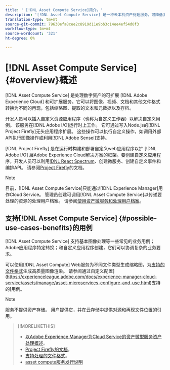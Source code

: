 ```yaml
---
title: ' [!DNL Asset Compute Service]简介。'
description: '[!DNL Asset Compute Service] 是一种云本机资产处理服务，可降低复杂性并提高可扩展性。'
translation-type: tm+mt
source-git-commit: 79630efa8cee2c8919d11e9bb3c14ee4ef54d0f3
workflow-type: tm+mt
source-wordcount: '321'
ht-degree: 0%

---
```



# [!DNL Asset Compute Service] {#overview}概述

[!DNL Asset Compute Service] 是处理数字资产的可扩展 [!DNL Adobe Experience Cloud] 和可扩展服务。它可以将图像、视频、文档和其他文件格式转换为不同的再现，包括缩略图、提取的文本和元数据以及存档。

开发人员可以插入自定义资源应用程序（也称为自定义工作器）以解决自定义用例。 该服务在[!DNL Adobe I/O]运行时上工作。 它可通过写入Node.js的[!DNL Project Firefly]无头应用程序扩展。 这些操作可以执行自定义操作，如调用外部API执行图像操作或利用[!DNL Adobe Sensei]支持。

[!DNL Project Firefly] 是在运行时构建和部署自定义web应用程序以扩 [!DNL Adobe I/O] 展Adobe Experience Cloud解决方案的框架。要创建自定义应用程序，开发人员可以利用[!DNL React Spectrum](Adobe的UI工具包)、创建微服务、创建自定义事件和编排API。 请参阅[Project Firefly](https://www.adobe.io/apis/experienceplatform/project-firefly/docs.html)的文档。

>[!NOTE]
>
>目前，[!DNL Asset Compute Service]只能通过[!DNL Experience Manager]用作Cloud Service。 管理员创建可调用[!DNL Asset Compute Service]以传递要处理的资源的处理用户档案。 请参阅[使用资产微服务和处理用户档案](https://experienceleague.adobe.com/docs/experience-manager-cloud-service/assets/manage/asset-microservices-configure-and-use.html)。

## 支持[!DNL Asset Compute Service] {#possible-use-cases-benefits}的用例

[!DNL Asset Compute Service] 支持基本图像处理等一些常见的业务用例；Adobe应用程序特定转换；和自定义应用程序创建，它们可以协调复杂的业务要求。

可以使用[!DNL Asset Compute] Web服务为不同文件类型生成缩略图，为[支持的文件格式](https://experienceleague.adobe.com/docs/experience-manager-cloud-service/assets/file-format-support.html)生成高质量图像渲染。 请参阅通过自定义配置](https://experienceleague.adobe.com/docs/experience-manager-cloud-service/assets/manage/asset-microservices-configure-and-use.html)支持的[用例。

>[!NOTE]
>
>服务不提供资产存储。 用户提供它，并在云存储中提供对源和再现文件位置的引用。

<!-- TBD: Should this be mentioned in the docs?

|Asset Compute Service does not do this|Expectations from implementing client|
|---|---|
| Binary uploads or API-based asset ingestion. | Use other methods to ingest assets. |
| Store binaries or any persisted data across processing requests.| Each request is independent so treat it as a standalone request by sharing binary and processing instructions. |
| Store any configurations such as processing rules or settings for a user or an organization's account. | Add processing request to each request/instruction. |
| Direct event handling of asset creation events from storage systems and processing completed notifications, and errors. | Use Adobe I/O Events and other methods. |

-->

>[!MORELIKETHIS]
>
>* [以Adobe Experience Manager为Cloud Service的资产微型服务资产处理概述](https://experienceleague.adobe.com/docs/experience-manager-cloud-service/assets/asset-microservices-overview.html)。
>* [Project Firefly的文档](https://www.adobe.io/apis/experienceplatform/project-firefly/docs.html)。
>* [支持处理的文件格式](https://experienceleague.adobe.com/docs/experience-manager-cloud-service/assets/file-format-support.html)。
>* [asset compute服务发行说明](release-notes.md)


<!-- **TBD:**
* Clarify the service can only be used within AEM as Cloud Service. The docs provided as context for custom application developers. Not to be used as a standalone service.
  ** and API as that plays a role in custom applications (accepting standard params, invoking Nui itself in the future, etc. (this is an outlook))

* link to aem as cloud service docs on asset ingestion and customization with processing profiles.
-->
